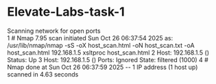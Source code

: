 # Elevate-Labs-task-1
Scanning network for open ports
<br>
1 # Nmap 7.95 scan initiated Sun Oct 26 06:37:54 2025 as: /usr/lib/nmap/nmap -sS -oX host_scan.html -oN host_scan.txt -oA host_scan.html 192.168.1.5 xsltproc host_scan.html
2 Host: 192.168.1.5 ()	Status: Up
3 Host: 192.168.1.5 ()	Ports: 	Ignored State: filtered (1000)
4 # Nmap done at Sun Oct 26 06:37:59 2025 -- 1 IP address (1 host up) scanned in 4.63 seconds
